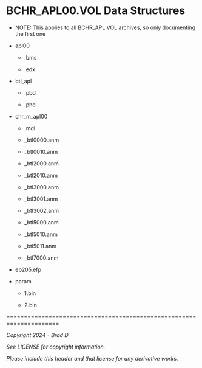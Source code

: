 # BCHR_APL00.VOL Data Structures

* NOTE: This applies to all BCHR_APL VOL archives, so only documenting the first one

* apl00

	* .bms

	* .edx

* btl_apl

	* .pbd

	* .phd

* chr_m_apl00

	* .mdl

	* _btl0000.anm

	* _btl0010.anm

	* _btl2000.anm

	* _btl2010.anm

	* _btl3000.anm

	* _btl3001.anm

	* _btl3002.anm

	* _btl5000.anm

	* _btl5010.anm

	* _btl5011.anm

	* _btl7000.anm

* eb205.efp

* param

	* 1.bin

	* 2.bin

=====================================================================

*Copyright 2024 - Brad D*

*See LICENSE for copyright information.*

*Please include this header and that license for any derivative works.*
